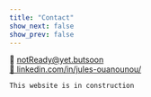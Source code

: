 ```yaml
---
title: "Contact"
show_next: false
show_prev: false
---
```


📧 notReady@yet.butsoon  
[🔗 linkedin.com/in/jules-ouanounou/](https://linkedin.com/in/jules-ouanounou/)


``` 
This website is in construction
``` 